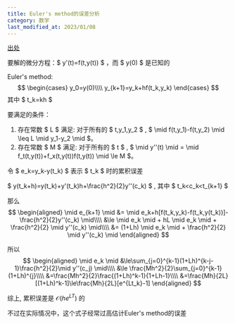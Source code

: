 ```yaml
---
title: Euler's method的误差分析
category: 数学
last_modified_at: 2023/01/08
---
```


[出处](https://math.stackexchange.com/questions/3109359/global-error-in-eulers-method)

要解的微分方程：$ y'(t)=f(t,y(t)) $ ，而 $ y(0) $ 是已知的

Euler's method:
$$
\begin{cases}
y_0=y(0)\\\\
y_{k+1}=y_k+hf(t_k,y_k)
\end{cases}
$$
其中 $ t_k=kh $

要满足的条件：
1. 存在常数 $ L $ 满足: 对于所有的 $ t,y_1,y_2 $ , $ \mid f(t,y_1)-f(t,y_2) \mid \leq L \mid y_1-y_2 \mid $。
1. 存在常数 $ M $ 满足: 对于所有的 $ t $ , $ \mid y''(t) \mid = \mid f_t(t,y(t))+f_x(t,y(t))f(t,y(t)) \mid \le M $。

令 $ e_k=y_k-y(t_k) $ 表示 $ t_k $ 时的累积误差

$ y(t_k+h)=y(t_k)+y'(t_k)h+\frac{h^2}{2}y''(c_k) $ , 其中 $ t_k<c_k<t_{k+1} $

那么
$$
\begin{aligned}
\mid e_{k+1} \mid &= \mid e_k+h[f(t_k,y_k)-f(t_k,y(t_k))]-\frac{h^2}{2}y''(c_k) \mid\\\\
&\le \mid e_k \mid + hL \mid e_k \mid + \frac{h^2}{2} \mid y''(c_k) \mid\\\\
&= (1+Lh) \mid e_k \mid + \frac{h^2}{2} \mid y''(c_k) \mid
\end{aligned}
$$

所以
$$
\begin{aligned}
\mid e_k \mid &\le\sum_{j=0}^{k-1}(1+Lh)^{k-j-1}\frac{h^2}{2}\mid y''(c_j) \mid\\\\
&\le \frac{Mh^2}{2}\sum_{j=0}^{k-1}(1+Lh)^{j}\\\\
&=\frac{Mh^2}{2}\frac{(1+Lh)^k-1}{1+Lh-1}\\\\
&=\frac{Mh}{2L}[(1+Lh)^k-1]\le\frac{Mh}{2L}[e^{Lt_k}-1]
\end{aligned}
$$

综上, 累积误差是 $\mathcal{O}(he^{LT})$ 的

不过在实际情况中，这个式子经常过高估计Euler's method的误差
